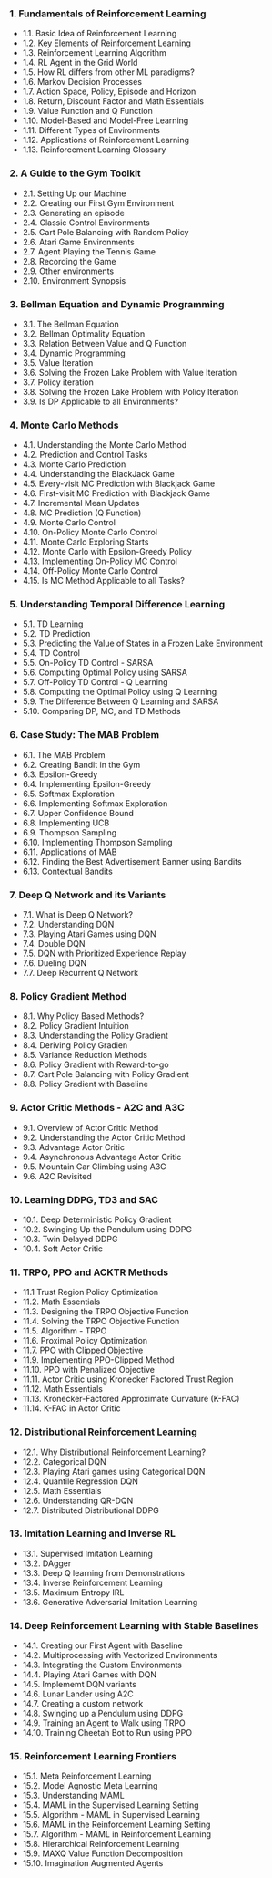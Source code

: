 
### 1. Fundamentals of Reinforcement Learning

* 1.1. Basic Idea of Reinforcement Learning
* 1.2. Key Elements of Reinforcement Learning
* 1.3. Reinforcement Learning Algorithm
* 1.4. RL Agent in the Grid World
* 1.5. How RL differs from other ML paradigms?
* 1.6. Markov Decision Processes
* 1.7. Action Space, Policy, Episode and Horizon
* 1.8. Return, Discount Factor and Math Essentials 
* 1.9. Value Function and Q Function
* 1.10. Model-Based and Model-Free Learning
* 1.11. Different Types of Environments
* 1.12. Applications of Reinforcement Learning
* 1.13. Reinforcement Learning Glossary


### 2. A Guide to the Gym Toolkit
* 2.1. Setting Up our Machine
* 2.2. Creating our First Gym Environment
* 2.3. Generating an episode
* 2.4. Classic Control Environments
* 2.5. Cart Pole Balancing with Random Policy
* 2.6. Atari Game Environments
* 2.7. Agent Playing the Tennis Game
* 2.8. Recording the Game
* 2.9. Other environments
* 2.10. Environment Synopsis

### 3. Bellman Equation and Dynamic Programming
* 3.1. The Bellman Equation
* 3.2. Bellman Optimality Equation
* 3.3. Relation Between Value and Q Function
* 3.4. Dynamic Programming
* 3.5. Value Iteration
* 3.6. Solving the Frozen Lake Problem with Value Iteration
* 3.7. Policy iteration
* 3.8. Solving the Frozen Lake Problem with Policy Iteration
* 3.9. Is DP Applicable to all Environments?

### 4. Monte Carlo Methods
* 4.1. Understanding the Monte Carlo Method
* 4.2. Prediction and Control Tasks
* 4.3. Monte Carlo Prediction
* 4.4. Understanding the BlackJack Game
* 4.5. Every-visit MC Prediction with Blackjack Game
* 4.6. First-visit MC Prediction with Blackjack Game
* 4.7. Incremental Mean Updates
* 4.8. MC Prediction (Q Function)
* 4.9. Monte Carlo Control
* 4.10. On-Policy Monte Carlo Control
* 4.11. Monte Carlo Exploring Starts
* 4.12. Monte Carlo with Epsilon-Greedy Policy
* 4.13. Implementing On-Policy MC Control
* 4.14. Off-Policy Monte Carlo Control
* 4.15. Is MC Method Applicable to all Tasks?


### 5. Understanding Temporal Difference Learning
* 5.1. TD Learning
* 5.2. TD Prediction
* 5.3. Predicting the Value of States in a Frozen Lake Environment
* 5.4. TD Control
* 5.5. On-Policy TD Control - SARSA
* 5.6. Computing Optimal Policy using SARSA
* 5.7. Off-Policy TD Control - Q Learning
* 5.8. Computing the Optimal Policy using Q Learning
* 5.9. The Difference Between Q Learning and SARSA
* 5.10. Comparing DP, MC, and TD Methods


### 6. Case Study: The MAB Problem
* 6.1. The MAB Problem
* 6.2. Creating Bandit in the Gym
* 6.3. Epsilon-Greedy
* 6.4. Implementing Epsilon-Greedy
* 6.5. Softmax Exploration
* 6.6. Implementing Softmax Exploration
* 6.7. Upper Confidence Bound
* 6.8. Implementing UCB
* 6.9. Thompson Sampling
* 6.10. Implementing Thompson Sampling
* 6.11. Applications of MAB
* 6.12. Finding the Best Advertisement Banner using Bandits
* 6.13. Contextual Bandits


### 7. Deep Q Network and its Variants

* 7.1. What is Deep Q Network?
* 7.2. Understanding DQN
* 7.3. Playing Atari Games using DQN
* 7.4. Double DQN
* 7.5. DQN with Prioritized Experience Replay
* 7.6. Dueling DQN
* 7.7. Deep Recurrent Q Network

### 8. Policy Gradient Method
* 8.1. Why Policy Based Methods?
* 8.2. Policy Gradient Intuition
* 8.3. Understanding the Policy Gradient
* 8.4. Deriving Policy Gradien
* 8.5. Variance Reduction Methods
* 8.6. Policy Gradient with Reward-to-go
* 8.7. Cart Pole Balancing with Policy Gradient
* 8.8. Policy Gradient with Baseline


### 9. Actor Critic Methods - A2C and A3C
* 9.1. Overview of Actor Critic Method
* 9.2. Understanding the Actor Critic Method
* 9.3. Advantage Actor Critic
* 9.4. Asynchronous Advantage Actor Critic
* 9.5. Mountain Car Climbing using A3C
* 9.6. A2C Revisited

### 10. Learning DDPG, TD3 and SAC
* 10.1. Deep Deterministic Policy Gradient
* 10.2. Swinging Up the Pendulum using DDPG
* 10.3. Twin Delayed DDPG
* 10.4. Soft Actor Critic


### 11. TRPO, PPO and ACKTR Methods
* 11.1 Trust Region Policy Optimization
* 11.2. Math Essentials
* 11.3. Designing the TRPO Objective Function
* 11.4. Solving the TRPO Objective Function
* 11.5. Algorithm - TRPO
* 11.6. Proximal Policy Optimization
* 11.7. PPO with Clipped Objective
* 11.9. Implementing PPO-Clipped Method
* 11.10. PPO with Penalized Objective
* 11.11. Actor Critic using Kronecker Factored Trust Region
* 11.12. Math Essentials
* 11.13. Kronecker-Factored Approximate Curvature (K-FAC)
* 11.14. K-FAC in Actor Critic

### 12. Distributional Reinforcement Learning
* 12.1. Why Distributional Reinforcement Learning?
* 12.2. Categorical DQN
* 12.3. Playing Atari games using Categorical DQN
* 12.4. Quantile Regression DQN
* 12.5. Math Essentials
* 12.6. Understanding QR-DQN
* 12.7. Distributed Distributional DDPG


### 13. Imitation Learning and Inverse RL
* 13.1. Supervised Imitation Learning
* 13.2. DAgger
* 13.3. Deep Q learning from Demonstrations
* 13.4. Inverse Reinforcement Learning
* 13.5. Maximum Entropy IRL
* 13.6. Generative Adversarial Imitation Learning
 

### 14. Deep Reinforcement Learning with Stable Baselines

* 14.1. Creating our First Agent with Baseline
* 14.2. Multiprocessing with Vectorized Environments
* 14.3. Integrating the Custom Environments
* 14.4. Playing Atari Games with DQN 
* 14.5. Implememt DQN variants
* 14.6. Lunar Lander using A2C
* 14.7. Creating a custom network 
* 14.8. Swinging up a Pendulum using DDPG
* 14.9. Training an Agent to Walk using TRPO
* 14.10. Training Cheetah Bot to Run using PPO


### 15. Reinforcement Learning Frontiers
* 15.1. Meta Reinforcement Learning
* 15.2. Model Agnostic Meta Learning
* 15.3. Understanding MAML
* 15.4. MAML in the Supervised Learning Setting
* 15.5. Algorithm - MAML in Supervised Learning
* 15.6. MAML in the Reinforcement Learning Setting
* 15.7. Algorithm - MAML in Reinforcement Learning
* 15.8. Hierarchical Reinforcement Learning
* 15.9. MAXQ Value Function Decomposition
* 15.10. Imagination Augmented Agents
